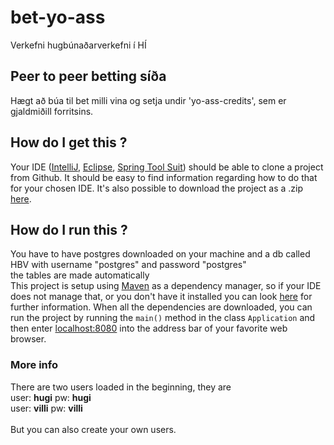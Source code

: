 # bet-yo-ass
Verkefni hugbúnaðarverkefni í HÍ

## Peer to peer betting síða
Hægt að búa til bet milli vina og setja undir 'yo-ass-credits', sem er gjaldmiðill forritsins.

## How do I get this ?
Your IDE ([IntelliJ](https://www.jetbrains.com/idea/), [Eclipse](https://eclipse.org/), [Spring Tool Suit](https://spring.io/tools)) should be able to clone a project from Github.
It should be easy to find information regarding how to do that for your chosen IDE.
It's also possible to download the project as a .zip [here](https://github.com/mbook/SpringBootMVC/archive/master.zip).

## How do I run this ?
You have to have postgres downloaded on your machine and a db called HBV with username "postgres" and password "postgres" <br />
the tables are made automatically <br /> 
This project is setup using [Maven](https://maven.apache.org/what-is-maven.html) as a dependency manager, so if your IDE does not manage that, or you don't have it installed you can look [here](https://maven.apache.org/install.html) for further information.
When all the dependencies are downloaded, you can run the project by running the ``main()`` method in the class ``Application`` and then enter [localhost:8080](http://localhost:8080) into the address bar of your favorite web browser.



### More info
There are two users loaded in the beginning, they are <br />
user: **hugi** pw: **hugi** <br />
user: **villi** pw: **villi** <br />
<br />
But you can also create your own users.
